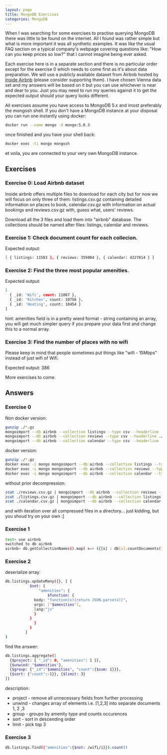 ```yaml
---
layout: page
title: MongoDB Exercises
categories: MongoDB 
---
```


When I was searching for some exercises to practise querying MongoDB there was little to be found on the internet. All I found was rather simple but what is more important it was all synthetic examples. It was like the usual FAQ section on a typical company's webpage covering questions like: "How can you keep prices so low?" that I cannot imagine being ever asked.

Each exercise here is in a separate section and there is no particular order except for the exercise 0 which needs to come first as it's about data preparation. We will use a publicly available dataset from Airbnb hosted by [Inside Airbnb](http://insideairbnb.com/get-the-data.html) (please consider supporting them). I have chosen Vienna data set and my answers will be based on it but you can use whichever is near and dear to you. Just you may need to run my queries against it to get the expected output should your query looks different.

All exercises assume you have access to MongoDB 5.x and imost preferably the mongosh shell. If you don't have a MongoDB instance at your disposal you can run one instantly using docker:

``` bash
docker run --name mongo -d mongo:5.0.3
``` 

once finished and you have your shell back:

``` bash
docker exec -ti mongo mongosh
```

et voila, you are connected to your very own MongoDB instance.

## Exercises

### Exercise 0: Load Airbnb dataset

Inside airbnb offers multiple files to download for each city but for now we will focus on only three of them: listings.csv.gz containing detailed information on places to book, calendar.csv.gz with information on actual bookings and reviews.csv.gz with, guess what, users' reviews. 

Download all the 3 files and load them into "airbnb" database. The collections should be named after files: listings, calendar and reviews.


### Exercise 1: Check document count for each collecion.

Expected output:
``` bash
[ { listings: 11583 }, { reviews: 355004 }, { calendar: 4227814 } ]
```

### Exercise 2: Find the three most popular amenities.

Expected output:
``` bash
[
  { _id: 'Wifi', count: 11067 },
  { _id: 'Kitchen', count: 10756 },
  { _id: 'Heating', count: 10454 }
]
```

hint: amenities field is in a pretty wierd format - string containing an array, you will get much simpler query if you prepare your data first and change this to a normal array.

### Exercise 3: Find the number of places with no wifi

Please keep in mind that people sometimes put things like "wifi - 15Mbps" instead of just wifi of Wifi.

Expected output:
386

More exercises to come.

## Answers

### Exercise 0

Non docker version:
``` bash
gunzip ./*.gz
mongoimport --db airbnb --collection listings --type csv --headerline ./listings.csv
mongoimport --db airbnb --collection reviews --type csv --headerline ./reviews.csv
mongoimport --db airbnb --collection calendar --type csv --headerline ./calendar.csv
```

docker version:
``` bash
gunzip ./*.gz
docker exec -i mongo mongoimport --db airbnb --collection listings --type csv --headerline < ./listings.csv
docker exec -i mongo mongoimport --db airbnb --collection reviews --type csv --headerline < ./reviews.csv
docker exec -i mongo mongoimport --db airbnb --collection calendar --type csv --headerline < ./calendar.csv
```

without prior decompression:
``` bash
zcat ./reviews.csv.gz | mongoimport --db airbnb --collection reviews --type csv --headerline
zcat ./listings.csv.gz | mongoimport --db airbnb --collection listings --type csv --headerline
zcat ./calendar.csv.gz | mongoimport --db airbnb --collection calendar --type csv --headerline
```

and with iteration over all compressed files in a directory... just kidding, but you shoud try on your own :]

### Exercise 1

``` bash
test> use airbnb
switched to db airbnb
airbnb> db.getCollectionNames().map( x=> ({[x] : db[x].countDocuments()}) )
```

### Exercise 2
deserialize array:
``` bash
db.listings.updateMany({}, [ {
           $set: {
               "amenities": {
                   $function: {
		     body: "function(x){return JSON.parse(x)}",
		     args: ["$amenities"],
		     lang:"js"
		     }
		   }
	         }
	       }
	     ]
)
```

find the answer:
``` bash
db.listings.aggregate([
  {$project: { "_id": 0, "amenities": 1 }},
  {$unwind: "$amenities"},
  {$group: {"_id":"$amenities", "count":{$sum: 1}}},
  {$sort: {"count":-1}}, {$limit: 3}
])
``` 

description:
* project - remove all unnecessary fields from further processing
* unwind - changes array of elements i.e. [1,2,3] into separate documents 1, 2 ,3
* group - groups by amenity type and counts occurences
* sort - sort in descending order
* limit - pick top 3



### Exercise 3
```bash
db.listings.find({"amenities":{$not: /wifi/i}}).count()
```


